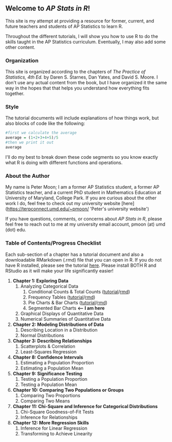 ## Welcome to _AP Stats in R_! 

This site is my attempt at providing a resource for former, current, and future teachers and students of AP Statistics to learn R. 

Throughout the different tutorials, I will show you how to use R to do the skills taught in the AP Statistics curriculum. Eventually, I may also add some other content. 

### Organization

This site is organized according to the chapters of _The Practice of Statistics, 4th Ed._ by Daren S. Starnes, Dan Yates, and David S. Moore. I don't use any actual content from the book, but I have organized it the same way in the hopes that that helps you understand how everything fits together.

### Style

The tutorial documents will include explanations of how things work, but also blocks of code like the following: 

```r
#first we calculate the average
average = (1+2+3+4+5)/5
#then we print it out
average
```

I'll do my best to break down these code segments so you know exactly what R is doing with different functions and operations.

### About the Author

My name is Peter Moon; I am a former AP Statistics student, a former AP Statistics teacher, and a current PhD student in Mathematics Education at University of Maryland, College Park. If you are curious about the other work I do, feel free to check out my university website [here](https://terpconnect.umd.edu/~pmoon/ 'Peter's university website') 

If you have questions, comments, or concerns about _AP Stats in R_, please feel free to reach out to me at my university email account, pmoon (at) umd (dot) edu.

### Table of Contents/Progress Checklist

Each sub-section of a chapter has a tutorial document and also a downloadable RMarkdown (.rmd) file that you can open in R. If you do not have R installed, please see the tutorial [here](https://techvidvan.com/tutorials/install-r/). Please install BOTH R and RStudio as it will make your life significantly easier!

1. **Chapter 1: Exploring Data**
	1. Analyzing Categorical Data
		1. Conditional Counts & Total Counts ([tutorial](ch1/1.1.a)/[rmd](ch1/1.1.a.rmd))
		2. Frequency Tables ([tutorial](ch1/1.1.b)/[rmd](ch1/1.1.b.rmd))
		3. Pie Charts & Bar Charts ([tutorial](ch1/1.1.c)/[rmd](ch1/1.1.c.rmd))
		4. Segmented Bar Charts **<-- I am here**
	2. Graphical Displays of Quantitative Data
	3. Numerical Summaries of Quantitative Data
2. **Chapter 2: Modeling Distributions of Data**
	1. Describing Location in a Distribution
	2. Normal Distributions
3. **Chapter 3: Describing Relationships**
	1. Scatterplots & Correlation
	2. Least-Squares Regression
8. **Chapter 8: Confidence Intervals**
	1. Estimating a Population Proportion
	2. Estimating a Population Mean
9. **Chapter 9: Significance Testing**
	1. Testing a Population Proportion
	2. Testing a Population Mean
10. **Chapter 10: Comparing Two Populations or Groups**
	1. Comparing Two Proportions
	2. Comparing Two Means
11. **Chapter 11: Chi-Square and Inference for Categorical Distributions**
	1. Chi-Square Goodness-of-Fit Tests
	2. Inference for Relationships
12. **Chapter 12: More Regression Skills**
	1. Inference for Linear Regression
	2. Transforming to Achieve Linearity